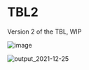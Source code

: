 # TBL2
Version 2 of the TBL, WIP

![image](https://user-images.githubusercontent.com/18311413/147380325-464ae4f9-e919-4ae4-8718-0407775ffcd8.png)

![output_2021-12-25](https://user-images.githubusercontent.com/18311413/147380542-2b0fd6ac-12e6-4994-9144-c370a167ab2c.png)
